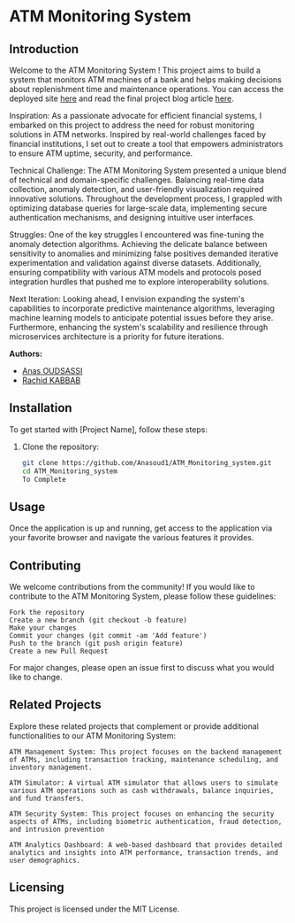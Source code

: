 # ATM Monitoring System

## Introduction

Welcome to the ATM Monitoring System ! This project aims to build a system that monitors ATM machines of a bank and helps making decisions about replenishment time and maintenance operations. You can access the deployed site [here](#) and read the final project blog article [here](#).

Inspiration:
As a passionate advocate for efficient financial systems, I embarked on this project to address the need for robust monitoring solutions in ATM networks. Inspired by real-world challenges faced by financial institutions, I set out to create a tool that empowers administrators to ensure ATM uptime, security, and performance.

Technical Challenge:
The ATM Monitoring System presented a unique blend of technical and domain-specific challenges. Balancing real-time data collection, anomaly detection, and user-friendly visualization required innovative solutions. Throughout the development process, I grappled with optimizing database queries for large-scale data, implementing secure authentication mechanisms, and designing intuitive user interfaces.

Struggles:
One of the key struggles I encountered was fine-tuning the anomaly detection algorithms. Achieving the delicate balance between sensitivity to anomalies and minimizing false positives demanded iterative experimentation and validation against diverse datasets. Additionally, ensuring compatibility with various ATM models and protocols posed integration hurdles that pushed me to explore interoperability solutions.

Next Iteration:
Looking ahead, I envision expanding the system's capabilities to incorporate predictive maintenance algorithms, leveraging machine learning models to anticipate potential issues before they arise. Furthermore, enhancing the system's scalability and resilience through microservices architecture is a priority for future iterations.

**Authors:**
- [Anas OUDSASSI]()
- [Rachid KABBAB](https://www.linkedin.com/in/rachidkabbab)

## Installation

To get started with [Project Name], follow these steps:

1. Clone the repository: 
   ```bash
   git clone https://github.com/Anasoud1/ATM_Monitoring_system.git
   cd ATM_Monitoring_system
   To Complete

## Usage

Once the application is up and running, get access to the application via your favorite browser and navigate the various features it provides.

## Contributing

We welcome contributions from the community! If you would like to contribute to the ATM Monitoring System, please follow these guidelines:

    Fork the repository
    Create a new branch (git checkout -b feature)
    Make your changes
    Commit your changes (git commit -am 'Add feature')
    Push to the branch (git push origin feature)
    Create a new Pull Request

For major changes, please open an issue first to discuss what you would like to change.

## Related Projects

Explore these related projects that complement or provide additional functionalities to our ATM Monitoring System:

    ATM Management System: This project focuses on the backend management of ATMs, including transaction tracking, maintenance scheduling, and inventory management.

    ATM Simulator: A virtual ATM simulator that allows users to simulate various ATM operations such as cash withdrawals, balance inquiries, and fund transfers.

    ATM Security System: This project focuses on enhancing the security aspects of ATMs, including biometric authentication, fraud detection, and intrusion prevention

    ATM Analytics Dashboard: A web-based dashboard that provides detailed analytics and insights into ATM performance, transaction trends, and user demographics.

## Licensing

This project is licensed under the MIT License.
